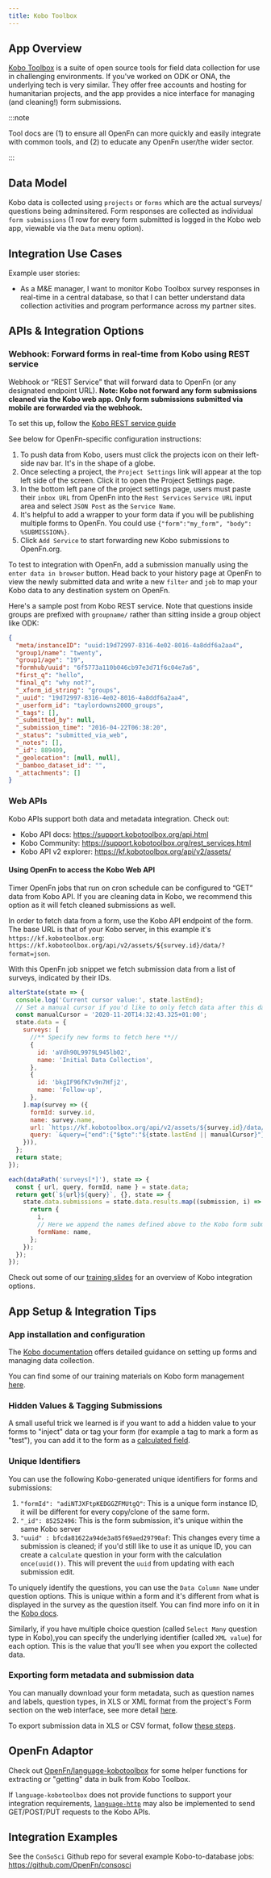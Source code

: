 ```yaml
---
title: Kobo Toolbox
---
```


## App Overview

[Kobo Toolbox](https://www.kobotoolbox.org/) is a suite of open source tools for
field data collection for use in challenging environments. If you've worked on
ODK or ONA, the underlying tech is very similar. They offer free accounts and
hosting for humanitarian projects, and the app provides a nice interface for
managing (and cleaning!) form submissions.

:::note

Tool docs are (1) to ensure all OpenFn can more quickly and easily integrate
with common tools, and (2) to educate any OpenFn user/the wider sector.

:::

## Data Model

Kobo data is collected using `projects` or `forms` which are the actual surveys/
questions being adminsitered. Form responses are collected as individual
`form submissions` (1 row for every form submitted is logged in the Kobo web
app, viewable via the `Data` menu option).

## Integration Use Cases

Example user stories:

- As a M&E manager, I want to monitor Kobo Toolbox survey responses in real-time
  in a central database, so that I can better understand data collection
  activities and program performance across my partner sites.

## APIs & Integration Options

### Webhook: Forward forms in real-time from Kobo using REST service

Webhook or “REST Service” that will forward data to OpenFn (or any designated
endpoint URL). **Note: Kobo not forward any form submissions cleaned via the
Kobo web app. Only form submissions submitted via mobile are forwarded via the
webhook.**

To set this up, follow the
[Kobo REST service guide](https://support.kobotoolbox.org/rest_services.html)

See below for OpenFn-specific configuration instructions:

1. To push data from Kobo, users must click the projects icon on their left-side
   nav bar. It's in the shape of a globe.
2. Once selecting a project, the `Project Settings` link will appear at the top
   left side of the screen. Click it to open the Project Settings page.
3. In the bottom left pane of the project settings page, users must paste their
   `inbox URL` from OpenFn into the `Rest Services` `Service URL` input area and
   select `JSON Post` as the `Service Name`.
4. It's helpful to add a wrapper to your form data if you will be publishing
   multiple forms to OpenFn. You could use
   `{"form":"my_form", "body": %SUBMISSION%}`.
5. Click `Add Service` to start forwarding new Kobo submissions to OpenFn.org.

To test to integration with OpenFn, add a submission manually using the
`enter data in browser` button. Head back to your history page at OpenFn to view
the newly submitted data and write a new `filter` and `job` to map your Kobo
data to any destination system on OpenFn.

Here's a sample post from Kobo REST service. Note that questions inside groups
are prefixed with `groupname/` rather than sitting inside a group object like
ODK:

```json
{
  "meta/instanceID": "uuid:19d72997-8316-4e02-8016-4a8ddf6a2aa4",
  "group1/name": "twenty",
  "group1/age": "19",
  "formhub/uuid": "6f5773a110b046cb97e3d71f6c04e7a6",
  "first_q": "hello",
  "final_q": "why not?",
  "_xform_id_string": "groups",
  "_uuid": "19d72997-8316-4e02-8016-4a8ddf6a2aa4",
  "_userform_id": "taylordowns2000_groups",
  "_tags": [],
  "_submitted_by": null,
  "_submission_time": "2016-04-22T06:38:20",
  "_status": "submitted_via_web",
  "_notes": [],
  "_id": 889409,
  "_geolocation": [null, null],
  "_bamboo_dataset_id": "",
  "_attachments": []
}
```

### Web APIs

Kobo APIs support both data and metadata integration. Check out:

- Kobo API docs: https://support.kobotoolbox.org/api.html
- Kobo Community: https://support.kobotoolbox.org/rest_services.html
- Kobo API v2 explorer: https://kf.kobotoolbox.org/api/v2/assets/

#### Using OpenFn to access the Kobo Web API

Timer OpenFn jobs that run on cron schedule can be configured to “GET” data from
Kobo API. If you are cleaning data in Kobo, we recommend this option as it will
fetch cleaned submissions as well.

In order to fetch data from a form, use the Kobo API endpoint of the form. The
base URL is that of your Kobo server, in this example it's
`https://kf.kobotoolbox.org`:
`https://kf.kobotoolbox.org/api/v2/assets/${survey.id}/data/?format=json`.

With this OpenFn job snippet we fetch submission data from a list of surveys,
indicated by their IDs.

```js
alterState(state => {
  console.log('Current cursor value:', state.lastEnd);
  // Set a manual cursor if you'd like to only fetch data after this date.
  const manualCursor = '2020-11-20T14:32:43.325+01:00';
  state.data = {
    surveys: [
      //** Specify new forms to fetch here **//
      {
        id: 'aVdh90L9979L945lb02',
        name: 'Initial Data Collection',
      },
      {
        id: 'bkgIF96fK7v9n7Hfj2',
        name: 'Follow-up',
      },
    ].map(survey => ({
      formId: survey.id,
      name: survey.name,
      url: `https://kf.kobotoolbox.org/api/v2/assets/${survey.id}/data/?format=json`,
      query: `&query={"end":{"$gte":"${state.lastEnd || manualCursor}"}}`,
    })),
  };
  return state;
});

each(dataPath('surveys[*]'), state => {
  const { url, query, formId, name } = state.data;
  return get(`${url}${query}`, {}, state => {
    state.data.submissions = state.data.results.map((submission, i) => {
      return {
        i,
        // Here we append the names defined above to the Kobo form submission data
        formName: name,
      };
    });
  });
});
```

Check out some of our
[training slides](https://docs.google.com/presentation/d/1Q9YKKiaTg3ty4BC6f7PMsnXcrT6WaF0w_Eo4yOh8fQw/edit#slide=id.gcf42eece58_0_1080)
for an overview of Kobo integration options.

## App Setup & Integration Tips

### App installation and configuration

The [Kobo documentation](https://support.kobotoolbox.org/) offers detailed
guidance on setting up forms and managing data collection.

You can find some of our training materials on Kobo form management
[here](https://docs.google.com/presentation/d/16ZenDRq3zmX6LgrH4_g3O9lISTve42ZDJgjm7RThbTY/edit#slide=id.gc90ebee775_0_242).

### Hidden Values & Tagging Submissions

A small useful trick we learned is if you want to add a hidden value to your
forms to "inject" data or tag your form (for example a tag to mark a form as
"test"), you can add it to the form as a
[calculated field](https://support.kobotoolbox.org/calculate_questions.html).

### Unique Identifiers

You can use the following Kobo-generated unique identifiers for forms and
submissions:

1. `"formId": "adiNTJXFtpKEDGGZFMUtgQ"`: This is a unique form instance ID, it
   will be different for every copy/clone of the same form.
2. `"_id": 85252496`: This is the form submission, it's unique within the same
   Kobo server
3. `"uuid" : bfcda81622a94de3a85f69aed29790af`: This changes every time a
   submission is cleaned; if you'd still like to use it as unique ID, you can
   create a `calculate` question in your form with the calculation
   `once(uuid())`. This will prevent the `uuid` from updating with each
   submission edit.

To uniquely identify the questions, you can use the `Data Column Name` under
question options. This is unique within a form and it's different from what is
displayed in the survey as the question itself. You can find more info on it in
the [Kobo docs](https://support.kobotoolbox.org/question_options.html).

Similarly, if you have multiple choice question (called `Select Many` question
type in Kobo),you can specify the underlying identifier (called `XML value`) for
each option. This is the value that you'll see when you export the collected
data.

### Exporting form metadata and submission data

You can manually download your form metadata, such as question names and labels,
question types, in XLS or XML format from the project's Form section on the web
interface, see more detail
[here](https://support.kobotoolbox.org/new_form.html).

To export submission data in XLS or CSV format, follow
[these steps](https://support.kobotoolbox.org/export_download.html).

## OpenFn Adaptor

Check out
[OpenFn/language-kobotoolbox](https://www.github.com/openfn/language-kobotoolbox)
for some helper functions for extracting or "getting" data in bulk from Kobo
Toolbox.

If `language-kobotoolbox` does not provide functions to support your integration
requirements, [`language-http`](https://www.github.com/openfn/language-http) may
also be implemented to send GET/POST/PUT requests to the Kobo APIs.

## Integration Examples

See the `ConSoSci` Github repo for several example Kobo-to-database jobs:
https://github.com/OpenFn/consosci

